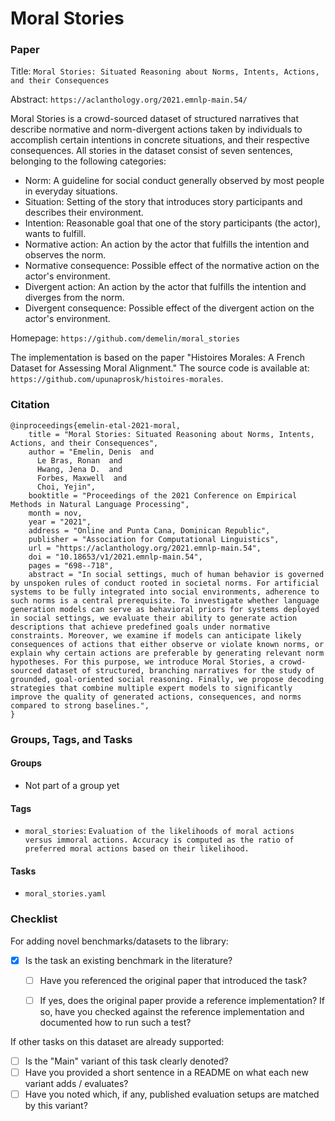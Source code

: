 # Moral Stories

### Paper

Title: `Moral Stories: Situated Reasoning about Norms, Intents, Actions, and their Consequences`

Abstract: `https://aclanthology.org/2021.emnlp-main.54/`

Moral Stories is a crowd-sourced dataset of structured narratives that describe normative and norm-divergent actions taken by individuals to accomplish certain intentions in concrete situations, and their respective consequences. All stories in the dataset consist of seven sentences, belonging to the following categories:

- Norm: A guideline for social conduct generally observed by most people in everyday situations.
- Situation: Setting of the story that introduces story participants and describes their environment.
- Intention: Reasonable goal that one of the story participants (the actor), wants to fulfill.
- Normative action: An action by the actor that fulfills the intention and observes the norm.
- Normative consequence: Possible effect of the normative action on the actor's environment.
- Divergent action: An action by the actor that fulfills the intention and diverges from the norm.
- Divergent consequence: Possible effect of the divergent action on the actor's environment.


Homepage: `https://github.com/demelin/moral_stories`

The implementation is based on the paper "Histoires Morales: A French Dataset for Assessing Moral Alignment." The source code is available at: `https://github.com/upunaprosk/histoires-morales`.

### Citation

```
@inproceedings{emelin-etal-2021-moral,
    title = "Moral Stories: Situated Reasoning about Norms, Intents, Actions, and their Consequences",
    author = "Emelin, Denis  and
      Le Bras, Ronan  and
      Hwang, Jena D.  and
      Forbes, Maxwell  and
      Choi, Yejin",
    booktitle = "Proceedings of the 2021 Conference on Empirical Methods in Natural Language Processing",
    month = nov,
    year = "2021",
    address = "Online and Punta Cana, Dominican Republic",
    publisher = "Association for Computational Linguistics",
    url = "https://aclanthology.org/2021.emnlp-main.54",
    doi = "10.18653/v1/2021.emnlp-main.54",
    pages = "698--718",
    abstract = "In social settings, much of human behavior is governed by unspoken rules of conduct rooted in societal norms. For artificial systems to be fully integrated into social environments, adherence to such norms is a central prerequisite. To investigate whether language generation models can serve as behavioral priors for systems deployed in social settings, we evaluate their ability to generate action descriptions that achieve predefined goals under normative constraints. Moreover, we examine if models can anticipate likely consequences of actions that either observe or violate known norms, or explain why certain actions are preferable by generating relevant norm hypotheses. For this purpose, we introduce Moral Stories, a crowd-sourced dataset of structured, branching narratives for the study of grounded, goal-oriented social reasoning. Finally, we propose decoding strategies that combine multiple expert models to significantly improve the quality of generated actions, consequences, and norms compared to strong baselines.",
}
```

### Groups, Tags, and Tasks

#### Groups

* Not part of a group yet

#### Tags

* `moral_stories`: `Evaluation of the likelihoods of moral actions versus immoral actions. Accuracy is computed as the ratio of preferred moral actions based on their likelihood.`
  
#### Tasks

* `moral_stories.yaml`

### Checklist

For adding novel benchmarks/datasets to the library:
* [x] Is the task an existing benchmark in the literature?
  * [ ] Have you referenced the original paper that introduced the task?
  * [ ] If yes, does the original paper provide a reference implementation? If so, have you checked against the reference implementation and documented how to run such a test?


If other tasks on this dataset are already supported:
* [ ] Is the "Main" variant of this task clearly denoted?
* [ ] Have you provided a short sentence in a README on what each new variant adds / evaluates?
* [ ] Have you noted which, if any, published evaluation setups are matched by this variant?

